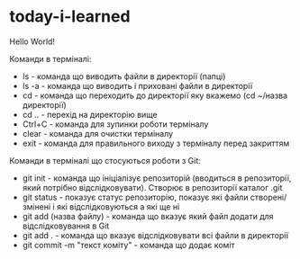 # today-i-learned

Hello World!


Команди в терміналі: <br>
* ls        - команда що виводить файли в директорії (папці)
* ls -a     - команда що виводить і приховані файли в директорії
* cd        - команда що переходить до директорії яку вкажемо (cd ~/назва директорії)
* cd ..     - перехід на директорію вище
* Ctrl+C    - команда для зупинки роботи терміналу
* clear     - команда для очистки терміналу
* exit      - команда для правильного виходу з терміналу перед закриттям

Команди в терміналі що стосуються роботи з Git: <br>
* git init                      - команда що ініціалізує репозиторій (вводиться в репозиторії, який потрібно відслідковувати). Створює в репозиторії каталог .git
* git status                    - показує статус репозиторію, показує які файли створені/змінені і які відслідковуються а які ще ні
* git add (назва файлу)         - команда що вказує який файл додати для відслідковування в Git
* git add .                     - команда що вказує відслідковувати всі файли в директорії
* git commit -m "текст коміту"  - команда що додає коміт
